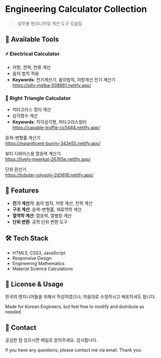 # Engineering Calculator Collection
> 실무용 엔지니어링 계산 도구 모음집

## 🔧 Available Tools
### ⚡ Electrical Calculator
- 저항, 전력, 전류 계산
- 옴의 법칙 적용
- **Keywords**: 전기계산기, 옴의법칙, 저항계산
전기 계산기  
https://silly-melba-008981.netlify.app/  

### 📐 Right Triangle Calculator  
- 피타고라스 정리 계산
- 삼각함수 계산
- **Keywords**: 직각삼각형, 피타고라스정리    
https://capable-truffle-cc5444.netlify.app/    

응력-변형률 계산기  
https://magnificent-bunny-343e55.netlify.app/  

뷰티 디바이스용 열응력 계산기  
https://lively-meerkat-26765e.netlify.app/  

단위 환산기  
https://tubular-rolypoly-2d3616.netlify.app/  


## 🎯 Features
- **전기 계산기**: 옴의 법칙, 저항 계산, 전력 계산
- **구조 계산**: 응력-변형률, 재료역학 계산
- **열역학 계산**: 열응력, 열팽창 계산
- **단위 변환**: 공학 단위 변환 도구

## 🛠️ Tech Stack
- HTML5, CSS3, JavaScript
- Responsive Design
- Engineering Mathematics
- Material Science Calculations

## 📝 License & Usage
한국의 엔지니어들을 위해서 작성하였으나, 마음대로 수정하시고 배포하셔도 됩니다.

Made for Korean Engineers, but feel free to modify and distribute as needed.

## 📧 Contact
궁금한 점 있으시면 메일로 문의주세요. 감사합니다.

If you have any questions, please contact me via email. Thank you.



